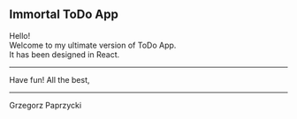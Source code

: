 ## Immortal ToDo App

Hello!  
Welcome to my ultimate version of ToDo App.  
It has been designed in React.

-------------  
Have fun!
All the best,

------------  
Grzegorz Paprzycki
